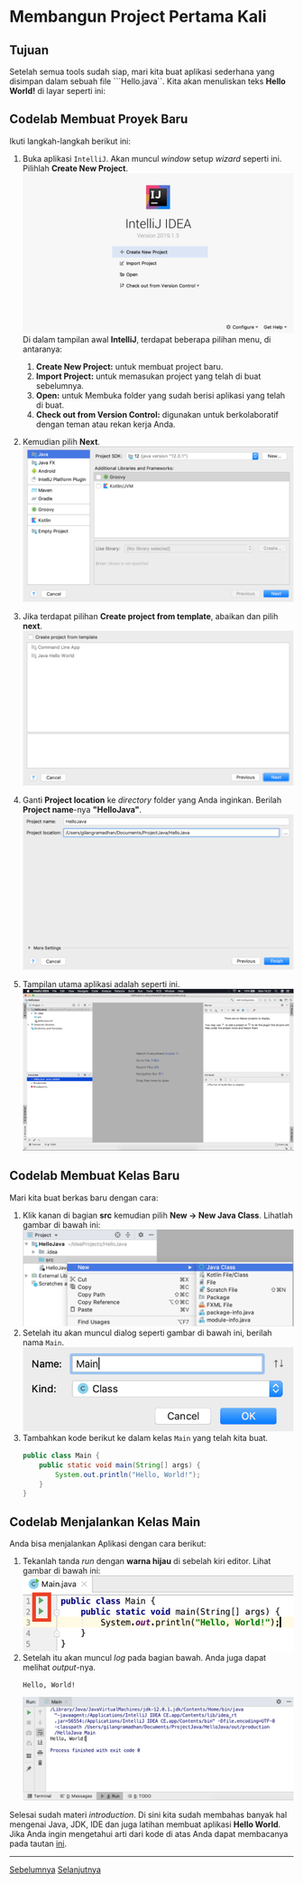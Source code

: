 # Membangun Project Pertama Kali

## Tujuan
Setelah semua tools sudah siap, mari kita buat aplikasi sederhana yang disimpan dalam sebuah file ```Hello.java``. Kita akan menuliskan teks **Hello World!** di layar seperti ini:

## Codelab Membuat Proyek Baru
Ikuti langkah-langkah berikut ini:

1. Buka aplikasi ```IntelliJ```. Akan muncul *window* setup *wizard* seperti ini. Pilihlah **Create New Project**.
![gambar](img/01.png)
    Di dalam tampilan awal **IntelliJ**, terdapat beberapa pilihan menu, di antaranya:
    1. **Create New Project:** untuk membuat project baru.
    2. **Import Project:** untuk memasukan project yang telah di buat sebelumnya.
    3. **Open:** untuk Membuka folder yang sudah berisi aplikasi yang telah di buat.
    4. **Check out from Version Control:** digunakan untuk berkolaboratif dengan teman atau rekan kerja Anda.

2. Kemudian pilih **Next**.
![gambar](img/02.png)
3. Jika terdapat pilihan **Create project from template**, abaikan dan pilih **next**.
![gambar](img/03.png)
4. Ganti **Project location** ke *directory* folder yang Anda inginkan. Berilah **Project name**-nya **"HelloJava"**.
![gambar](img/04.png)
5. Tampilan utama aplikasi adalah seperti ini.
![gambar](img/05.png)

## Codelab Membuat Kelas Baru
Mari kita buat berkas baru dengan cara:

1. Klik kanan di bagian **src** kemudian pilih **New → New Java Class**. Lihatlah gambar di bawah ini:
![gambar](img/06.png)
2. Setelah itu akan muncul dialog seperti gambar di bawah ini, berilah nama ```Main```.
![gambar](img/07.png)
3. Tambahkan kode berikut ke dalam kelas ```Main``` yang telah kita buat.
    ```java
    public class Main {
        public static void main(String[] args) {
            System.out.println("Hello, World!");
        }
    }
    ```

## Codelab Menjalankan Kelas Main
Anda bisa menjalankan Aplikasi dengan cara berikut:

1. Tekanlah tanda *run* dengan **warna hijau** di sebelah kiri editor. Lihat gambar di bawah ini:
![gambar](img/08.png)
2. Setelah itu akan muncul *log* pada bagian bawah. Anda juga dapat melihat *output*-nya.
    ```
    Hello, World!
    ```
    ![gambar](img/09.png)

Selesai sudah materi *introduction*. Di sini kita sudah membahas banyak hal mengenai Java, JDK, IDE dan juga latihan membuat aplikasi **Hello World**. Jika Anda ingin mengetahui arti dari kode di atas Anda dapat membacanya pada tautan [ini](https://docs.oracle.com/javase/tutorial/getStarted/application/index.html).

----
[Sebelumnya](../02-tools/index.md)
[Selanjutnya]()
